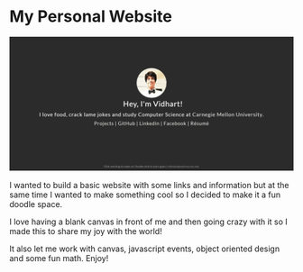 # My Personal Website

![Demo](files/Demo.gif)

I wanted to build a basic website with some links and information but at the same time I wanted to make something cool so I decided to make it a fun doodle space.

I love having a blank canvas in front of me and then going crazy with it so I made this to share my joy with the world!

It also let me work with canvas, javascript events, object oriented design and some fun math.
Enjoy!